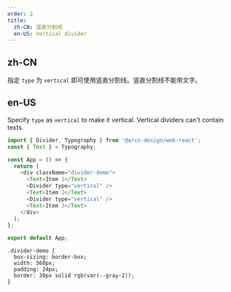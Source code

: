 ```yaml
---
order: 2
title:
  zh-CN: 竖直分割线
  en-US: Vertical divider
---
```


## zh-CN

指定 `type` 为 `vertical` 即可使用竖直分割线。竖直分割线不能带文字。

## en-US

Specify `type` as `vertical` to make it vertical. Vertical dividers can't contain texts.

```js
import { Divider, Typography } from '@arco-design/web-react';
const { Text } = Typography;

const App = () => {
  return (
    <div className="divider-demo">
      <Text>Item 1</Text>
      <Divider type="vertical" />
      <Text>Item 2</Text>
      <Divider type="vertical" />
      <Text>Item 3</Text>
    </div>
  );
};

export default App;
```

```css:silent
.divider-demo {
  box-sizing: border-box;
  width: 560px;
  padding: 24px;
  border: 30px solid rgb(var(--gray-2));
}
```

